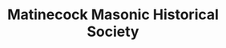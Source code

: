 ---
layout: repo
title: "Matinecock Masonic Historical Society"
id: 22210
permalink: repos/22210/
---